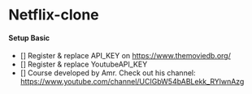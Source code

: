 # Netflix-clone

#### Setup Basic 
- [] Register & replace API_KEY on https://www.themoviedb.org/
- [] Register & replace YoutubeAPI_KEY 
- [] Course developed by Amr. Check out his channel: https://www.youtube.com/channel/UCIGbW54bABLekk_RYlwnAzg
